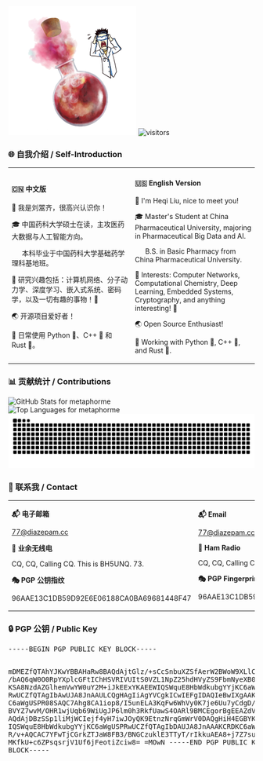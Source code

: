 <body>

<img src="https://raw.githubusercontent.com/metaphorme/metaphorme/main/boom.png" style="width:52%; height:52%;" alt="boom">

<img src="https://visitor-badge.laobi.icu/badge?page_id=metaphorme.metaphorme" alt="visitors">

<h3>🌐 自我介绍 / Self-Introduction</h3>

<table>
  <tr>
    <td style="width:50%;">
        <h4>🇨🇳 中文版</h4>
        <p>👋 我是刘翯齐，很高兴认识你！</p>
        <p>🎓 中国药科大学硕士在读，主攻医药大数据与人工智能方向。</p>
        <p>&ensp;&ensp;&ensp;本科毕业于中国药科大学基础药学理科基地班。</p>
        <p>🧪 研究兴趣包括：计算机网络、分子动力学、深度学习、嵌入式系统、密码学，以及一切有趣的事物！🤩</p>
        <p>🌏 开源项目爱好者！</p>
        <p>🌱 日常使用 Python 🐍、C++ 👾 和 Rust 🦀。</p>
    </td>
    <td style="width:50%;">
        <h4>🇺🇸 English Version</h4>
        <p>🥷 I'm Heqi Liu, nice to meet you!</p>
        <p>🎓 Master's Student at China Pharmaceutical University, majoring in Pharmaceutical Big Data and AI.</p>
        <p>&ensp;&ensp;&ensp;B.S. in Basic Pharmacy from China Pharmaceutical University.</p>
        <p>🧪 Interests: Computer Networks, Computational Chemistry, Deep Learning, Embedded Systems, Cryptography, and anything interesting! 🤩</p>
        <p>🌏 Open Source Enthusiast!</p>
        <p>🌱 Working with Python 🐍, C++ 👾, and Rust 🦀.</p>
    </td>
  </tr>
</table>

<h3>📊 贡献统计 / Contributions</h3>

<picture>
  <!-- 深色模式 -->
  <source
    srcset="https://github-readme-stats.vercel.app/api?username=metaphorme&show_icons=true&theme=dark"
    media="(prefers-color-scheme: dark)"
  />
  <!-- 浅色模式（包括无偏好） -->
  <source
    srcset="https://github-readme-stats.vercel.app/api?username=metaphorme&show_icons=true"
    media="(prefers-color-scheme: light), (prefers-color-scheme: no-preference)"
  />
  <!-- 回退 -->
  <img
    src="https://github-readme-stats.vercel.app/api?username=metaphorme&show_icons=true&theme=merko"
    alt="GitHub Stats for metaphorme"
  />
</picture>

<br>

<!-- Top Languages Card -->
<picture>
  <!-- 深色模式 -->
  <source
    srcset="https://github-readme-stats.vercel.app/api/top-langs/?username=metaphorme&exclude_repo=metaphorme.github.io&layout=compact&theme=dark"
    media="(prefers-color-scheme: dark)"
  />
  <!-- 浅色模式（包括无偏好） -->
  <source
    srcset="https://github-readme-stats.vercel.app/api/top-langs/?username=metaphorme&exclude_repo=metaphorme.github.io&layout=compact"
    media="(prefers-color-scheme: light), (prefers-color-scheme: no-preference)"
  />
  <!-- 回退 -->
  <img
    src="https://github-readme-stats.vercel.app/api/top-langs/?username=metaphorme&exclude_repo=metaphorme.github.io&layout=compact&theme=merko"
    alt="Top Languages for metaphorme"
  />
</picture>

<picture>
    <source media="(prefers-color-scheme: dark)" srcset="https://raw.githubusercontent.com/metaphorme/metaphorme/release/dist/github-snake-dark.svg">
    <source media="(prefers-color-scheme: light)" srcset="https://raw.githubusercontent.com/metaphorme/metaphorme/release/dist/github-snake.svg">
    <img src="https://raw.githubusercontent.com/metaphorme/metaphorme/release/dist/github-snake.svg" alt="contribution snake">
</picture>

<h3>📮 联系我 / Contact</h3>

<table>
  <tr>
    <td style="width:50%;">
<p><strong>📬 电子邮箱</strong></p>
<p><a href="mailto:77@diazepam.cc">77@diazepam.cc</a></p>
<p><strong>📡 业余无线电</strong></p>
<p>CQ, CQ, Calling CQ. This is BH5UNQ. 73.</p>
<p><strong>🎭 PGP 公钥指纹</strong></p>
<p>96AAE13C1DB59D92E6E06188CA0BA69681448F47</p>
    </td>
    <td style="width:50%;">
<p><strong>📬 Email</strong></p>
<p><a href="mailto:77@diazepam.cc">77@diazepam.cc</a></p>
<p><strong>📡 Ham Radio</strong></p>
<p>CQ, CQ, Calling CQ. This is BH5UNQ. 73.</p>
<p><strong>🎭 PGP Fingerprint</strong></p>
<p>96AAE13C1DB59D92E6E06188CA0BA69681448F47</p>
    </td>
  </tr>
</table>

<h3>🔒 PGP 公钥 / Public Key</h3>
<pre>
-----BEGIN PGP PUBLIC KEY BLOCK-----

mDMEZfQTAhYJKwYBBAHaRw8BAQdAjtGlz/+sCcSnbuXZSfAerW2BWoW9XLlCI5AF
/bAQ6qW0O0RpYXplcGFtIChHSVRIVUItS0VZL1NpZ25hdHVyZS9FbmNyeXB0aW9u
KSA8NzdAZGlhemVwYW0uY2M+iJkEExYKAEEWIQSWquE8HbWdkubgYYjKC6aWgUSP
RwUCZfQTAgIbAwUJA8JnAAULCQgHAgIiAgYVCgkICwIEFgIDAQIeBwIXgAAKCRDK
C6aWgUSPR08SAQC7Ahg8CA1iop8/I5unELA3KqFw6WhVy0K7je6Uu7yCdgD/eiVn
BVYZ7wvM/OHR1wjUqb69WiUgJP6lm0h3RkfUawS4OARl9BMCEgorBgEEAZdVAQUB
AQdAjDBzSSp1liMjWCIejf4yH7iwJOyQK9EtnzNrqGmWrV0DAQgHiH4EGBYKACYW
IQSWquE8HbWdkubgYYjKC6aWgUSPRwUCZfQTAgIbDAUJA8JnAAAKCRDKC6aWgUSP
R/v+AQCAC7YFwTjCGrkZTJaW8FB3/BNGCzuklE3TTyT/rIkkuAEA8+j7Z7suzTKv
MKfkU+c6ZPsqsrjV1Uf6jFeotiZciw8=
=MOwN
-----END PGP PUBLIC KEY BLOCK-----
</pre>

</body>
</html>
